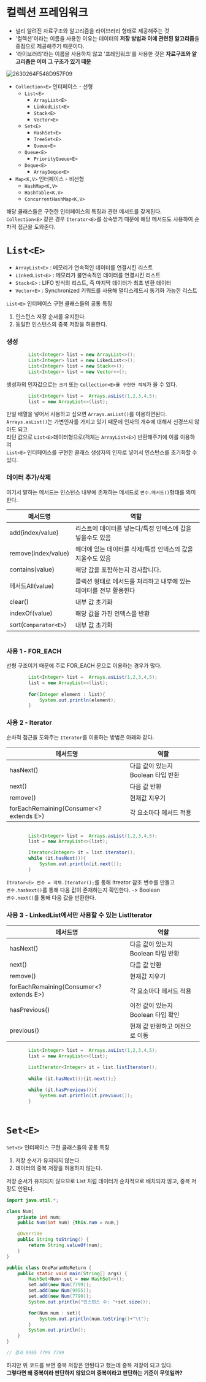 # 컬렉션 프레임워크 
* 널리 알려진 자료구조와 알고리즘을 라이브러리 형태로 제공해주는 것          
* '컬렉션'이라는 이름을 사용한 이유는 데이터의 **저장 방법과 이에 관련된 알고리즘**을 중점으로 제공해주기 때문이다.        
* '라이브러리'라는 이름을 사용하지 않고 '프레임워크'를 사용한 것은 **자료구조와 알고리즘은 이미 그 구조가 있기 때문**          
     
![2630264F548D957F09](https://user-images.githubusercontent.com/50267433/93338124-f8a1e900-f864-11ea-93e5-df3405ba4b29.jpg)
     
* `Collection<E>` 인터페이스 - 선형
    * `List<E>` 
      * `ArrayList<E>`
      * `LinkedList<E>`
      * `Stack<E>`
      * `Vector<E>`
    * `Set<E>`
      * `HashSet<E>`
      * `TreeSet<E>`
      * `Queue<E>`   
    * `Queue<E>`
      * `PriorityQueue<E>`
    * `Deque<E>`
      * `ArrayDeque<E>`
* `Map<K,V>` 인터페이스 - 비선형
    * `HashMap<K,V>`
    * `HashTable<K,V>`
    * `ConcurrentHashMap<K,V>`


해당 클래스들은 구현한 인터페이스의 특징과 관련 메서드를 갖게된다.     
`Collection<E>` 같은 경우 `Iterator<E>`를 상속받기 때문에 해당 메서드도 사용하여 순차적 접근을 도와준다.     
   
# `List<E>`
  
* `ArrayList<E>` : 메모리가 연속적인 데이터를 연결시킨 리스트         
* `LinkedList<E>` : 메모리가 불연속적인 데이터를 연결시킨 리스트         
* `Stack<E>` : LIFO 방식의 리스트, 즉 마지막 데이터가 최초 반환 데이터         
* `Vector<E>` : Synchronized 키워드를 사용해 멀티스레드시 동기화 가능한 리스트       
    
`List<E>` 인터페이스 구현 클래스들의 공통 특징       
1. 인스턴스 저장 순서를 유지한다.      
2. 동일한 인스턴스의 중복 저장을 허용한다.      

### 생성 
```java
        List<Integer> list = new ArrayList<>();
        List<Integer> list = new LikedList<>();
        List<Integer> list = new Stack<>();
        List<Integer> list = new Vector<>();
```
생성자의 인자값으로는 `크기` 또는 `Collection<E>를 구현한 객체`가 올 수 있다.   
   
```java
        List<Integer> list =  Arrays.asList(1,2,3,4,5);
        list = new ArrayList<>(list);
```
만일 배열을 넣어서 사용하고 싶으면 `Arrays.asList()`를 이용하면된다.  
`Arrays.asList()`는 가변인자를 가지고 있기 때문에 인자의 개수에 대해서 신경쓰지 않아도 되고   
리턴 값으로 `List<E>`데이터형으로(객체는 `ArrayList<E>`) 반환해주기에 이를 이용하여     
`List<E>` 인터페이스를 구현한 클래스 생성자의 인자로 넣어서 인스턴스를 초기화할 수 있다.  

### 데이터 추가/삭제
여기서 말하는 메서드는 인스턴스 내부에 존재하는 메서드로 `변수.메서드()`형태를 의미한다.   
   
|메서드명|역할|
|---|---|
|add(index/value)|리스트에 데이터를 넣는다/특정 인덱스에 값을 넣을수도 있음|
|remove(index/value)|헤더에 있는 데이터를 삭제/특정 인덱스의 값을 지울수도 있음|
|contains(value)|해당 값을 포함하는지 검사합니다.|   
|메서드All(value)|콜렉션 형태로 메서드를 처리하고 내부에 있는 데이터를 전부 활용한다|
|clear()|내부 값 초기화|   
|indexOf(value)|해당 값을 가진 인덱스를 반환|   
|sort(`Comparator<E>`)|내부 값 초기화|    

```java
```

### 사용 1 - FOR_EACH 
선형 구조이기 때문에 주로 FOR_EACH 문으로 이용하는 경우가 많다.     

```java
        List<Integer> list =  Arrays.asList(1,2,3,4,5);
        list = new ArrayList<>(list);
        
        for(Integer element : list){
            System.out.println(element);
        }
```

### 사용 2 - Iterator
순차적 접근을 도와주는 `Iterator`를 이용하는 방법은 아래와 같다.   
    
|메서드명|역할|
|---|---|
|hasNext()|다음 값이 있는지 Boolean 타입 반환|
|next()|다음 값 반환|
|remove()|현재값 지우기|
|forEachRemaining(Consumer<? extends E>)|각 요소마다 메서드 적용|  

   
```java

        List<Integer> list =  Arrays.asList(1,2,3,4,5);
        list = new ArrayList<>(list);

        Iterator<Integer> it = list.iterator();
        while (it.hasNext()){
            System.out.println(it.next());
        }
```
`Itrator<E> 변수 = 객체.Iterator();`를 통해 Itreator 참조 변수를 만들고        
`변수.hasNext()`를 통해 다음 값이 존재하는지 확인한다. -> Boolean          
`변수.next()`를 통해 다음 값을 반환한다.           
     
### 사용 3 - LinkedList에서만 사용할 수 있는 ListIterator       

|메서드명|역할|
|---|---|
|hasNext()|다음 값이 있는지 Boolean 타입 반환|
|next()|다음 값 반환|
|remove()|현재값 지우기|
|forEachRemaining(Consumer<? extends E>)|각 요소마다 메서드 적용|  
|hasPrevious()|이전 값이 있는지 Boolean 타입 확인|
|previous()|현재 값 반환하고 이전으로 이동|   

```java
        List<Integer> list =  Arrays.asList(1,2,3,4,5);
        list = new ArrayList<>(list);

        ListIterator<Integer> it = list.listIterator();
        
        while (it.hasNext()){it.next();}
        
        while (it.hasPrevious()){
            System.out.println(it.previous());
        }
     
```

# `Set<E>`   
      
`Set<E>` 인터페이스 구현 클래스들의 공통 특징         
1. 저장 순서가 유지되지 않는다.            
2. 데이터의 중복 저장을 허용하지 않는다.             
       
저장 순서가 유지되지 않으므로 List 처럼 데이터가 순차적으로 배치되지 않고, 중복 저장도 안된다.    

```java
import java.util.*;

class Num{
    private int num;
    public Num(int num) {this.num = num;}

    @Override
    public String toString() {
        return String.valueOf(num);
    }
}

public class OneParamNoReturn {
    public static void main(String[] args) {
        HashSet<Num> set = new HashSet<>();
        set.add(new Num(7799));
        set.add(new Num(9955));
        set.add(new Num(7799));
        System.out.println("인스턴스 수: "+set.size());

        for(Num num : set){
            System.out.println(num.toString()+"\t");
        }
        System.out.println();
    }
}

// 결과 9955 7799 7799
```
  
하지만 위 코드를 보면 중복 저장은 안된다고 했는데 중복 저장이 되고 있다.      
**그렇다면 왜 중복이라 판단하지 않았으며 중복이라고 판단하는 기준이 무엇일까?**      



